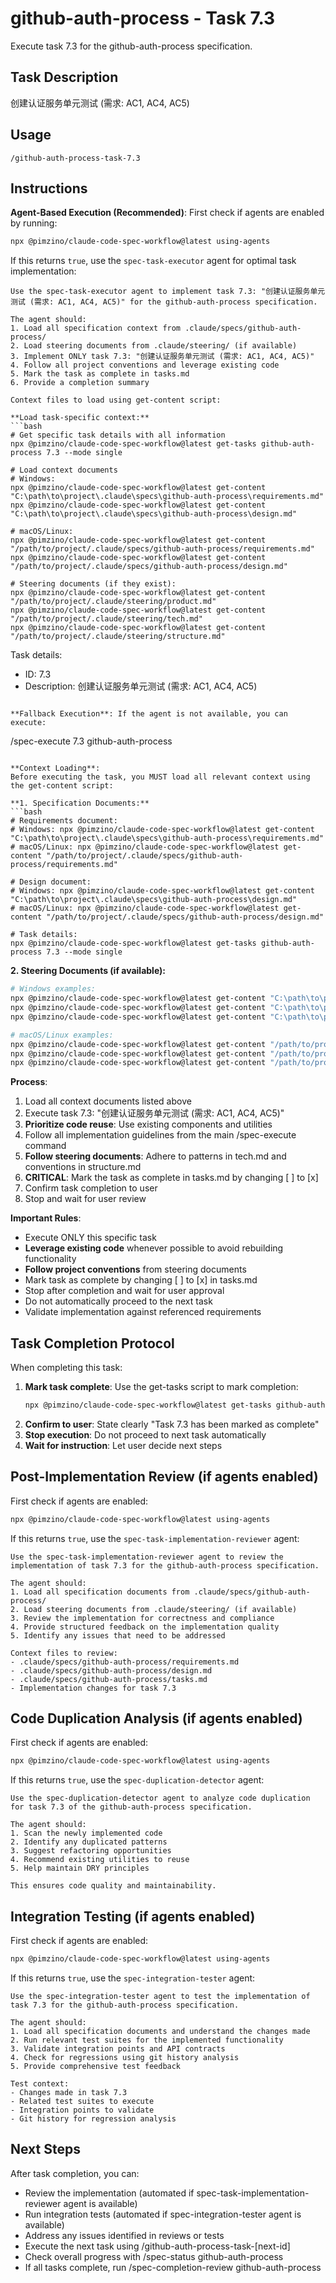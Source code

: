 # github-auth-process - Task 7.3

Execute task 7.3 for the github-auth-process specification.

## Task Description
创建认证服务单元测试 (需求: AC1, AC4, AC5)

## Usage
```
/github-auth-process-task-7.3
```

## Instructions

**Agent-Based Execution (Recommended)**: First check if agents are enabled by running:

```bash
npx @pimzino/claude-code-spec-workflow@latest using-agents
```

If this returns `true`, use the `spec-task-executor` agent for optimal task implementation:

```
Use the spec-task-executor agent to implement task 7.3: "创建认证服务单元测试 (需求: AC1, AC4, AC5)" for the github-auth-process specification.

The agent should:
1. Load all specification context from .claude/specs/github-auth-process/
2. Load steering documents from .claude/steering/ (if available)
3. Implement ONLY task 7.3: "创建认证服务单元测试 (需求: AC1, AC4, AC5)"
4. Follow all project conventions and leverage existing code
5. Mark the task as complete in tasks.md
6. Provide a completion summary

Context files to load using get-content script:

**Load task-specific context:**
```bash
# Get specific task details with all information
npx @pimzino/claude-code-spec-workflow@latest get-tasks github-auth-process 7.3 --mode single

# Load context documents
# Windows:
npx @pimzino/claude-code-spec-workflow@latest get-content "C:\path\to\project\.claude\specs\github-auth-process\requirements.md"
npx @pimzino/claude-code-spec-workflow@latest get-content "C:\path\to\project\.claude\specs\github-auth-process\design.md"

# macOS/Linux:
npx @pimzino/claude-code-spec-workflow@latest get-content "/path/to/project/.claude/specs/github-auth-process/requirements.md"
npx @pimzino/claude-code-spec-workflow@latest get-content "/path/to/project/.claude/specs/github-auth-process/design.md"

# Steering documents (if they exist):
npx @pimzino/claude-code-spec-workflow@latest get-content "/path/to/project/.claude/steering/product.md"
npx @pimzino/claude-code-spec-workflow@latest get-content "/path/to/project/.claude/steering/tech.md"
npx @pimzino/claude-code-spec-workflow@latest get-content "/path/to/project/.claude/steering/structure.md"
```

Task details:
- ID: 7.3
- Description: 创建认证服务单元测试 (需求: AC1, AC4, AC5)
```

**Fallback Execution**: If the agent is not available, you can execute:
```
/spec-execute 7.3 github-auth-process
```

**Context Loading**:
Before executing the task, you MUST load all relevant context using the get-content script:

**1. Specification Documents:**
```bash
# Requirements document:
# Windows: npx @pimzino/claude-code-spec-workflow@latest get-content "C:\path\to\project\.claude\specs\github-auth-process\requirements.md"
# macOS/Linux: npx @pimzino/claude-code-spec-workflow@latest get-content "/path/to/project/.claude/specs/github-auth-process/requirements.md"

# Design document:
# Windows: npx @pimzino/claude-code-spec-workflow@latest get-content "C:\path\to\project\.claude\specs\github-auth-process\design.md"
# macOS/Linux: npx @pimzino/claude-code-spec-workflow@latest get-content "/path/to/project/.claude/specs/github-auth-process/design.md"

# Task details:
npx @pimzino/claude-code-spec-workflow@latest get-tasks github-auth-process 7.3 --mode single
```

**2. Steering Documents (if available):**
```bash
# Windows examples:
npx @pimzino/claude-code-spec-workflow@latest get-content "C:\path\to\project\.claude\steering\product.md"
npx @pimzino/claude-code-spec-workflow@latest get-content "C:\path\to\project\.claude\steering\tech.md"
npx @pimzino/claude-code-spec-workflow@latest get-content "C:\path\to\project\.claude\steering\structure.md"

# macOS/Linux examples:
npx @pimzino/claude-code-spec-workflow@latest get-content "/path/to/project/.claude/steering/product.md"
npx @pimzino/claude-code-spec-workflow@latest get-content "/path/to/project/.claude/steering/tech.md"
npx @pimzino/claude-code-spec-workflow@latest get-content "/path/to/project/.claude/steering/structure.md"
```

**Process**:
1. Load all context documents listed above
2. Execute task 7.3: "创建认证服务单元测试 (需求: AC1, AC4, AC5)"
3. **Prioritize code reuse**: Use existing components and utilities
4. Follow all implementation guidelines from the main /spec-execute command
5. **Follow steering documents**: Adhere to patterns in tech.md and conventions in structure.md
6. **CRITICAL**: Mark the task as complete in tasks.md by changing [ ] to [x]
7. Confirm task completion to user
8. Stop and wait for user review

**Important Rules**:
- Execute ONLY this specific task
- **Leverage existing code** whenever possible to avoid rebuilding functionality
- **Follow project conventions** from steering documents
- Mark task as complete by changing [ ] to [x] in tasks.md
- Stop after completion and wait for user approval
- Do not automatically proceed to the next task
- Validate implementation against referenced requirements

## Task Completion Protocol
When completing this task:
1. **Mark task complete**: Use the get-tasks script to mark completion:
   ```bash
   npx @pimzino/claude-code-spec-workflow@latest get-tasks github-auth-process 7.3 --mode complete
   ```
2. **Confirm to user**: State clearly "Task 7.3 has been marked as complete"
3. **Stop execution**: Do not proceed to next task automatically
4. **Wait for instruction**: Let user decide next steps

## Post-Implementation Review (if agents enabled)
First check if agents are enabled:
```bash
npx @pimzino/claude-code-spec-workflow@latest using-agents
```

If this returns `true`, use the `spec-task-implementation-reviewer` agent:

```
Use the spec-task-implementation-reviewer agent to review the implementation of task 7.3 for the github-auth-process specification.

The agent should:
1. Load all specification documents from .claude/specs/github-auth-process/
2. Load steering documents from .claude/steering/ (if available)
3. Review the implementation for correctness and compliance
4. Provide structured feedback on the implementation quality
5. Identify any issues that need to be addressed

Context files to review:
- .claude/specs/github-auth-process/requirements.md
- .claude/specs/github-auth-process/design.md
- .claude/specs/github-auth-process/tasks.md
- Implementation changes for task 7.3
```

## Code Duplication Analysis (if agents enabled)
First check if agents are enabled:
```bash
npx @pimzino/claude-code-spec-workflow@latest using-agents
```

If this returns `true`, use the `spec-duplication-detector` agent:

```
Use the spec-duplication-detector agent to analyze code duplication for task 7.3 of the github-auth-process specification.

The agent should:
1. Scan the newly implemented code
2. Identify any duplicated patterns
3. Suggest refactoring opportunities
4. Recommend existing utilities to reuse
5. Help maintain DRY principles

This ensures code quality and maintainability.
```

## Integration Testing (if agents enabled)
First check if agents are enabled:
```bash
npx @pimzino/claude-code-spec-workflow@latest using-agents
```

If this returns `true`, use the `spec-integration-tester` agent:

```
Use the spec-integration-tester agent to test the implementation of task 7.3 for the github-auth-process specification.

The agent should:
1. Load all specification documents and understand the changes made
2. Run relevant test suites for the implemented functionality
3. Validate integration points and API contracts
4. Check for regressions using git history analysis
5. Provide comprehensive test feedback

Test context:
- Changes made in task 7.3
- Related test suites to execute
- Integration points to validate
- Git history for regression analysis
```

## Next Steps
After task completion, you can:
- Review the implementation (automated if spec-task-implementation-reviewer agent is available)
- Run integration tests (automated if spec-integration-tester agent is available)
- Address any issues identified in reviews or tests
- Execute the next task using /github-auth-process-task-[next-id]
- Check overall progress with /spec-status github-auth-process
- If all tasks complete, run /spec-completion-review github-auth-process
